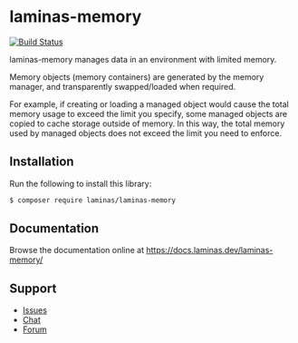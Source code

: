# laminas-memory

[![Build Status](https://github.com/laminas/laminas-memory/workflows/Continuous%20Integration/badge.svg)](https://github.com/laminas/laminas-memory/actions?query=workflow%3A"Continuous+Integration")

laminas-memory manages data in an environment with limited memory.

Memory objects (memory containers) are generated by the memory manager, and
transparently swapped/loaded when required.

For example, if creating or loading a managed object would cause the total memory
usage to exceed the limit you specify, some managed objects are copied to cache
storage outside of memory. In this way, the total memory used by managed objects
does not exceed the limit you need to enforce.

## Installation

Run the following to install this library:

```bash
$ composer require laminas/laminas-memory
```

## Documentation

Browse the documentation online at https://docs.laminas.dev/laminas-memory/

## Support

- [Issues](https://github.com/laminas/laminas-memory/issues/)
- [Chat](https://laminas.dev/chat/)
- [Forum](https://discourse.laminas.dev/)
